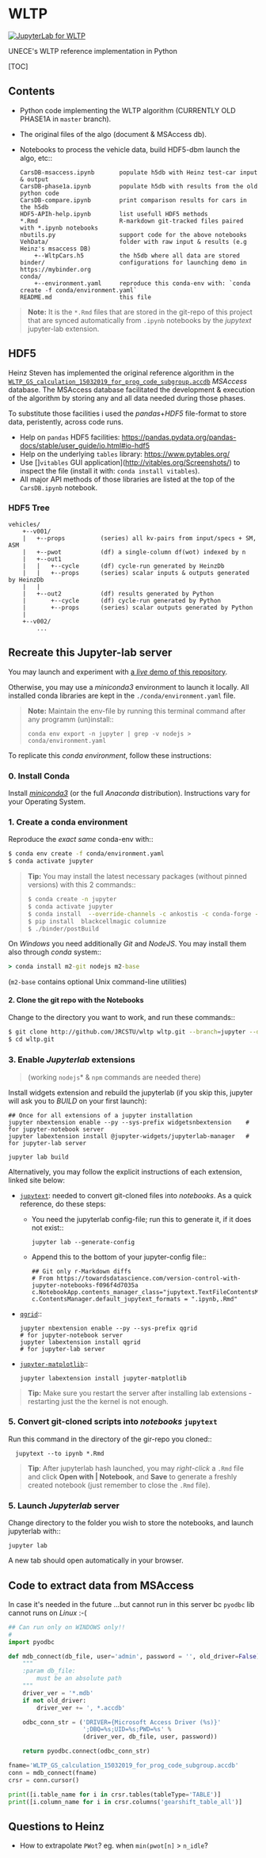 # WLTP
[![JupyterLab for WLTP](https://mybinder.org/badge_logo.svg)][1]

UNECE's WLTP reference implementation in Python


[TOC]

## Contents
- Python code implementing the WLTP algorithm (CURRENTLY OLD PHASE1A in `master` branch).
- The original files of the algo (document & MSAccess db).
- Notebooks to process the vehicle data, build HDF5-dbm launch the algo, etc::

      CarsDB-msaccess.ipynb       populate h5db with Heinz test-car input & output 
      CarsDB-phase1a.ipynb        populate h5db with results from the old python code
      CarsDB-compare.ipynb        print comparison results for cars in the h5db
      HDF5-APIh-help.ipynb        list usefull HDF5 methods
      *.Rmd                       R-markdown git-tracked files paired with *.ipynb notebooks 
      nbutils.py                  support code for the above notebooks
      VehData/                    folder with raw input & results (e.g Heinz's msaccess DB)
          +--WltpCars.h5          the h5db where all data are stored
      binder/                     configurations for launching demo in https://mybinder.org
      conda/
          +--environment.yaml     reproduce this conda-env with: `conda create -f conda/environment.yaml`
      README.md                   this file

> **Note:**
> It is the `*.Rmd` files that are stored in the git-repo of this project
> that are synced automatically from `.ipynb` notebooks by the *jupytext*
> jupyter-lab extension.


## HDF5
Heinz Steven has implemented the original reference algorithm in the [`WLTP_GS_calculation_15032019_for_prog_code_subgroup.accdb`](./WLTP_GS_calculation_15032019_for_prog_code_subgroup.accdb) *MSAccess* database.
The MSAccess database facilitated the development & execution of the algorithm 
by storing any and all data needed during those phases.

To substitute those facilities i used the *pandas*+*HDF5* file-format to store data, 
peristently, across code runs.

- Help on `pandas` HDF5 facilities: https://pandas.pydata.org/pandas-docs/stable/user_guide/io.html#io-hdf5
- Help on the underlying `tables` library: https://www.pytables.org/
- Use []`vitables` GUI application](http://vitables.org/Screenshots/)
  to inspect the file (install it with: `conda install vitables`). 
- All major API methods of those libraries are listed  at the top 
  of the `CarsDB.ipynb` notebook.

### HDF5 Tree
```
vehicles/
    +--v001/
    |   +--props          (series) all kv-pairs from input/specs + SM, ASM
    |   +--pwot           (df) a single-column df(wot) indexed by n
    |   +--out1
    |   |   +--cycle      (df) cycle-run generated by HeinzDb
    |   |   +--props      (series) scalar inputs & outputs generated by HeinzDb
    |   |
    |   +--out2           (df) results generated by Python
    |       +--cycle      (df) cycle-run generated by Python 
    |       +--props      (series) scalar outputs generated by Python
    |
    +--v002/
        ...
```

## Recreate this Jupyter-lab server
You may launch and experiment with [a *live* demo of this repository][1].

Otherwise, you may use a *miniconda3* environment to launch it locally.
All installed conda libraries are kept in the `./conda/environment.yaml` file.

> **Note:**
> Maintain the env-file by running this terminal command after any programm (un)install::
>     
>     conda env export -n jupyter | grep -v nodejs > conda/environment.yaml 

To replicate this *conda environment*, follow these instructions:

### 0. Install Conda
Install [*miniconda3*](https://docs.conda.io/en/latest/miniconda.html) 
(or the full *Anaconda* distribution).
   Instructions vary for your Operating System.

### 1. Create a conda environment
Reproduce the *exact same* conda-env with::

```bash
$ conda env create -f conda/environment.yaml
$ conda activate jupyter
```

> **Tip:**
> You may install the latest necessary packages (without pinned versions) 
> with this 2 commands::
> 
> ```bash
> $ conda create -n jupyter
> $ conda activate jupyter
> $ conda install  --override-channels -c ankostis -c conda-forge -c defaults pip  jupyterlab nodejs qgrid jupytext  scipy matplotlib ipympl seaborn black jsonschema==2.6.0 pytables h5py wltp xlrd pandalone sphinx ruamel.yaml xonsh
> $ pip install  blackcellmagic columnize
> $ ./binder/postBuild
> ```


On *Windows* you need additionally *Git* and *NodeJS*. 
You may install them also through *conda* system::

```bat
> conda install m2-git nodejs m2-base
```

(`m2-base` contains optional Unix command-line utilities)



#### 2. Clone the git repo with the Notebooks

Change to the directory you want to work, and run these commands::

```bash
$ git clone http://github.com/JRCSTU/wltp wltp.git --branch=jupyter --depth=1
$ cd wltp.git
```


### 3. Enable *Jupyterlab* extensions

> (working `nodejs`* & `npm` commands are needed there)

Install widgets extension and rebuild the jupyterlab
(if you skip this, jupyter will ask you to *BUILD* on your first launch):

    ## Once for all extensions of a jupyter installation
    jupyter nbextension enable --py --sys-prefix widgetsnbextension    # for jupyter-notebook server
    jupyter labextension install @jupyter-widgets/jupyterlab-manager   # for jupyter-lab server

    jupyter lab build

Alternatively, you may follow the explicit instructions of each extension,
linked site below:

- [`jupytext`](https://github.com/mwouts/jupytext): needed to convert git-cloned files into *notebooks*.
  As a quick reference, do these steps:

  - You need the jupyterlab config-file; run this to generate it, if it does not exist::

        jupyter lab --generate-config
  
  - Append this to the bottom of your jupyter-config file::
  
  
        ## Git only r-Markdown diffs
        # From https://towardsdatascience.com/version-control-with-jupyter-notebooks-f096f4d7035a
        c.NotebookApp.contents_manager_class="jupytext.TextFileContentsManager"
        c.ContentsManager.default_jupytext_formats = ".ipynb,.Rmd"

- [`qgrid`](https://github.com/quantopian/qgrid#installation)::

      jupyter nbextension enable --py --sys-prefix qgrid                 # for jupyter-notebook server
      jupyter labextension install qgrid                                 # for jupyter-lab server
      
- [`jupyter-matplotlib`](https://github.com/matplotlib/jupyter-matplotlib)::

      jupyter labextension install jupyter-matplotlib

> **Tip:**
> Make sure you restart the server after installing lab extensions - restarting 
> just the the kernel is not enough.


### 5. Convert git-cloned scripts into *notebooks* `jupytext`

Run this command in the directory of the gir-repo you cloned::

      jupytext --to ipynb *.Rmd

> **Tip**: 
> After jupyterlab hash launched, you may *right-click* a `.Rmd` file and 
> click **Open with | Notebook**, and **Save** to generate a freshly created notebook 
> (just remember to close the `.Rmd` file).


### 5. Launch *Jupyterlab* server
Change directory to the folder you wish to store the notebooks,
and launch jupyterlab with::

    jupyter lab

A new tab should open automatically in your browser.



## Code to extract data from MSAccess

In case it's needed in the future
...but cannot run in this server bc `pyodbc` lib cannot runs on *Linux* :-( 

```python
## Can run only on WINDOWS only!!
#
import pyodbc

def mdb_connect(db_file, user='admin', password = '', old_driver=False):
    """
    :param db_file:
        must be an absolute path
    """
    driver_ver = '*.mdb'
    if not old_driver:
        driver_ver += ', *.accdb'

    odbc_conn_str = ('DRIVER={Microsoft Access Driver (%s)}'
                     ';DBQ=%s;UID=%s;PWD=%s' %
                     (driver_ver, db_file, user, password))

    return pyodbc.connect(odbc_conn_str)

fname='WLTP_GS_calculation_15032019_for_prog_code_subgroup.accdb'
conn = mdb_connect(fname)
crsr = conn.cursor()

print([i.table_name for i in crsr.tables(tableType='TABLE')]
print([i.column_name for i in crsr.columns('gearshift_table_all')]
```

## Questions to Heinz

- How to extrapolate `PWot`?  eg. when `min(pwot[n]` > `n_idle`?


[1]: https://mybinder.org/v2/gh/JRCSTU/wltp/jupyter?urlpath=lab

